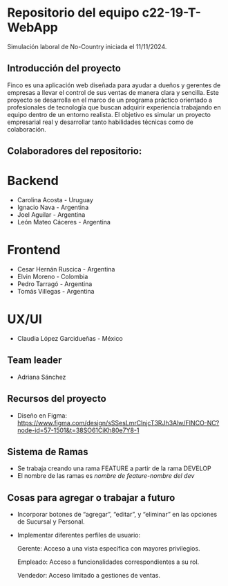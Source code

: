 # Repositorio del equipo c22-19-T-WebApp
Simulación laboral de No-Country iniciada el 11/11/2024.

## Introducción del proyecto 
Finco es una aplicación web diseñada para ayudar a dueños y gerentes de empresas a llevar el control de sus ventas de manera clara y sencilla. Este proyecto se desarrolla en el marco de un programa práctico orientado a profesionales de tecnología que buscan adquirir experiencia trabajando en equipo dentro de un entorno realista. El objetivo es simular un proyecto empresarial real y desarrollar tanto habilidades técnicas como de colaboración.

## Colaboradores del repositorio:
# Backend
- Carolina Acosta - Uruguay
- Ignacio Nava - Argentina
- Joel Aguilar - Argentina
- León Mateo Cáceres - Argentina

# Frontend
- Cesar Hernán Ruscica - Argentina
- Elvin Moreno - Colombia
- Pedro Tarragó - Argentina
- Tomás Villegas - Argentina

# UX/UI
- Claudia López Garcidueñas - México

## Team leader
- Adriana Sánchez

## Recursos del proyecto
- Diseño en Figma: https://www.figma.com/design/sSSesLmrClnjcT3RJh3Alw/FINCO-NC?node-id=57-1501&t=38SO61CiKh80e7Y8-1

## Sistema de Ramas
-  Se trabaja creando una rama FEATURE a partir de la rama DEVELOP
-  El nombre de las ramas es _nombre de feature_-_nombre del dev_

## Cosas para agregar o trabajar a futuro
- Incorporar botones de “agregar”, “editar”, y “eliminar” en las opciones de Sucursal y Personal.

- Implementar diferentes perfiles de usuario:

  Gerente: Acceso a una vista específica con mayores privilegios.

  Empleado: Acceso a funcionalidades correspondientes a su rol.

  Vendedor: Acceso limitado a gestiones de ventas.

  
